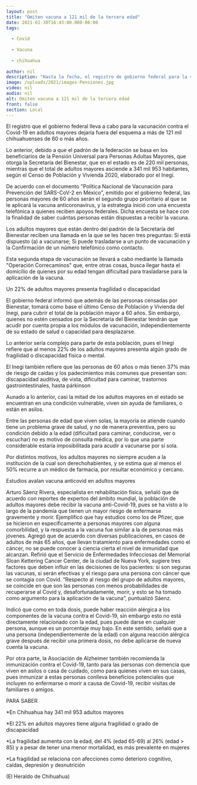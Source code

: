 ```yaml
---
layout: post
title: "Omiten vacuna a 121 mil de la tercera edad"
date: 2021-01-30T16:43:00.000-06:00
tags:
  
  - Covid
  
  - Vacuna
  
  - chihuahua
  
author: nil
description: "Hasta la fecha, el registro de gobierno federal para la vacunación incluye sólo al padrón de beneficiarios del programa de pensiones"
image: /uploads/2021/images-Pensiones.jpg
video: nil
audio: nil
alt: Omiten vacuna a 121 mil de la tercera edad
front: false
section: Local
---
```


El registro que el gobierno federal lleva a cabo para la vacunación contra el Covid-19 en adultos mayores dejaría fuera del esquema a más de 121 mil chihuahuenses de 60 o más años.

Lo anterior, debido a que el padrón de la federación se basa en los beneficiarios de la Pensión Universal para Personas Adultas Mayores, que otorga la Secretaría del Bienestar, que en el estado es de 220 mil personas, mientras que el total de adultos mayores asciende a 341 mil 953 habitantes, según el Censo de Población y Vivienda 2020, elaborado por el Inegi.

De acuerdo con el documento "Política Nacional de Vacunación para Prevención del SARS-CoV-2 en México", emitido por el gobierno federal, las personas mayores de 60 años serán el segundo grupo prioritario al que se le aplicará la vacuna anticoronavirus, y la estrategia inició con una encuesta telefónica a quienes reciben apoyos federales. Dicha encuesta se hace con la finalidad de saber cuántas personas están dispuestas a recibir la vacuna.

Los adultos mayores que están dentro del padrón de la Secretaría del Bienestar reciben una llamada en la que se les hacen tres preguntas: Si está dispuesto (a) a vacunarse; Si puede trasladarse a un punto de vacunación y la Confirmación de un número telefónico como contacto.

Esta segunda etapa de vacunación se llevará a cabo mediante la llamada "Operación Correcaminos" que, entre otras cosas, busca llegar hasta el domicilio de quienes por su edad tengan dificultad para trasladarse para la aplicación de la vacuna.

Un 22% de adultos mayores presenta fragilidad o discapacidad

El gobierno federal informó que además de las personas censadas por Bienestar, tomará como base el último Censo de Población y Vivienda del Inegi, para cubrir el total de la población mayor a 60 años. Sin embargo, quienes no estén censados por la Secretaría del Bienestar tendrán que acudir por cuenta propia a los módulos de vacunación, independientemente de su estado de salud o capacidad para desplazarse.

Lo anterior sería complejo para parte de esta población, pues el Inegi refiere que al menos 22% de los adultos mayores presenta algún grado de fragilidad o discapacidad física o mental.

El Inegi también refiere que las personas de 60 años o más tienen 37% más de riesgo de caídas y los padecimientos más comunes que presentan son: discapacidad auditiva, de vista, dificultad para caminar, trastornos gastrointestinales, hasta párkinson

Aunado a lo anterior, casi la mitad de los adultos mayores en el estado se encuentran en una condición vulnerable, viven sin ayuda de familiares, o están en asilos.

Entre las personas de edad que viven solas, la mayoría se atiende cuando tiene un problema grave de salud, y no de manera preventiva, pero su condición debido a la edad (dificultad para caminar, conducirse, ver o escuchar) no es motivo de consulta médica, por lo que una parte considerable estaría imposibilitada para acudir a vacunarse por sí sola.

Por distintos motivos, los adultos mayores no siempre acuden a la institución de la cual son derechohabientes, y se estima que al menos el 50% recurre a un médico de farmacia, por resultar económico y cercano.

Estudios avalan vacuna anticovid en adultos mayores

Arturo Sáenz Rivera, especialista en rehabilitación física, señaló que de acuerdo con reportes de expertos del ámbito mundial, la población de adultos mayores debe recibir la vacuna anti-Covid-19, pues se ha visto a lo largo de la pandemia que tienen un mayor riesgo de enfermarse gravemente y morir.
Ejemplificó que hay estudios como los de Pfizer, que se hicieron en específicamente a personas mayores con alguna comorbilidad, y la respuesta a la vacuna fue similar a la de personas más jóvenes.
Agregó que de acuerdo con diversas publicaciones, en casos de adultos de más 65 años, que llevan tratamiento para enfermedades como el cáncer, no se puede conocer a ciencia cierta el nivel de inmunidad que alcanzan.
Refirió que el Servicio de Enfermedades Infecciosas del Memorial Sloan Kettering Cancer Center, de la ciudad de Nueva York, sugiere tres factores que deben influir en las decisiones de los pacientes: si son seguras las vacunas, si serán efectivas y el riesgo para una persona con cáncer que se contagia con Covid. “Respecto al riesgo del grupo de adultos mayores, se coincide en que son las personas con menos probabilidades de recuperarse al Covid y, desafortunadamente, morir, y esto se ha tomado como argumento para la aplicación de la vacuna”, puntualizó Sáenz.

Indicó que como en toda dosis, puede haber reacción alérgica a los componentes de la vacuna contra el Covid-19, sin embargo esto no está directamente relacionado con la edad, pues puede darse en cualquier persona, aunque es un porcentaje muy bajo. En este sentido, señaló que a una persona (independientemente de la edad) con alguna reacción alérgica grave después de recibir una primera dosis, no debe aplicarse de nueva cuenta la vacuna.

Por otra parte, la Asociación de Alzheimer también recomienda la inmunización contra el Covid-19, tanto para las personas con demencia que viven en asilos o casa de cuidado, como para quienes viven en sus casas, pues inmunizar a estas personas conlleva beneficios potenciales que incluyen no enfermarse o morir a causa de Covid-19, recibir visitas de familiares o amigos.

PARA SABER

*En Chihuahua hay 341 mil 953 adultos mayores

*El 22% en adultos mayores tiene alguna fragilidad o grado de discapacidad

*La fragilidad aumenta con la edad, del 4% (edad 65-69) al 26% (edad > 85) y a pesar de tener una menor mortalidad, es más prevalente en mujeres

*La fragilidad se relaciona con afecciones como deterioro cognitivo, caídas, depresión y desnutrición

(El Heraldo de Chihuahua)